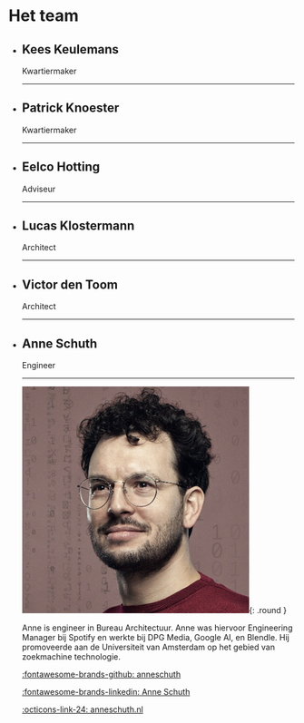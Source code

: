 # Het team

<!-- markdownlint-disable MD030 MD033 -->

<div class="grid cards" markdown>

-   ## Kees Keulemans

    Kwartiermaker

    ----

-   ## Patrick Knoester

    Kwartiermaker

    ----

-   ## Eelco Hotting

    Adviseur

    ----

-   ## Lucas Klostermann

    Architect

    ----

-   ## Victor den Toom

    Architect

    ----

-   ## Anne Schuth

    Engineer

    ----

    ![Anne Schuth](../img/anne.png){: .round }

    Anne is engineer in Bureau Architectuur. Anne was hiervoor Engineering Manager bij Spotify en werkte bij DPG Media,
    Google AI, en Blendle. Hij promoveerde aan de Universiteit van Amsterdam op het gebied van zoekmachine technologie.

    [:fontawesome-brands-github: anneschuth](https://github.com/anneschuth)

    [:fontawesome-brands-linkedin: Anne Schuth](https://linkedin.com/in/AnneSchuth)

    [:octicons-link-24: anneschuth.nl](https://anneschuth.nl)

</div>
